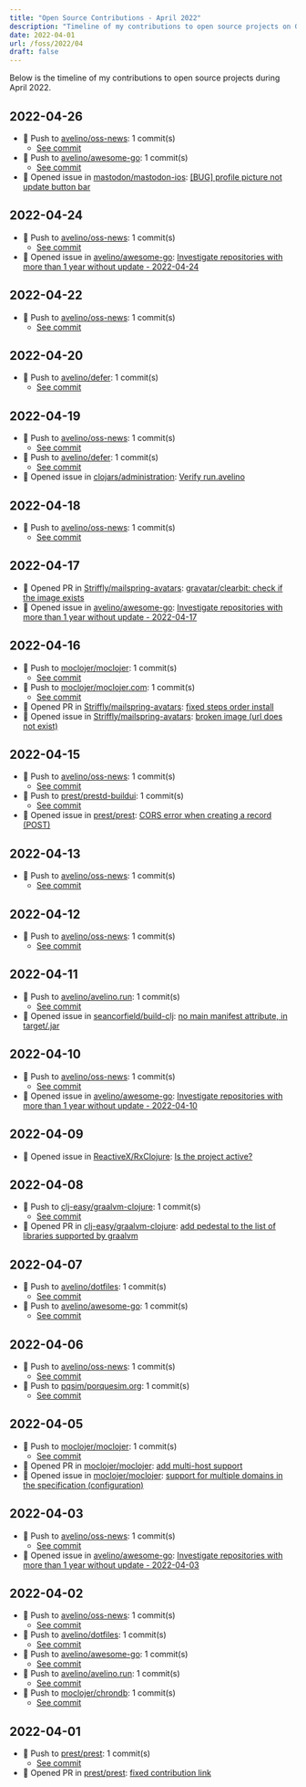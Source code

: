 ```yaml
---
title: "Open Source Contributions - April 2022"
description: "Timeline of my contributions to open source projects on GitHub during April 2022."
date: 2022-04-01
url: /foss/2022/04
draft: false
---
```


Below is the timeline of my contributions to open source projects during April 2022.

## 2022-04-26

- 🔨 Push to [avelino/oss-news](https://github.com/avelino/oss-news): 1 commit(s)
  - [See commit](https://github.com/avelino/oss-news/commits/main/?author=avelino&since=2022-04-26&until=2022-04-26)
- 🔨 Push to [avelino/awesome-go](https://github.com/avelino/awesome-go): 1 commit(s)
  - [See commit](https://github.com/avelino/awesome-go/commits/main/?author=avelino&since=2022-04-26&until=2022-04-26)
- 🐛 Opened issue in [mastodon/mastodon-ios](https://github.com/mastodon/mastodon-ios): [[BUG] profile picture not update button bar](https://github.com/mastodon/mastodon-ios/issues/383)

## 2022-04-24

- 🔨 Push to [avelino/oss-news](https://github.com/avelino/oss-news): 1 commit(s)
  - [See commit](https://github.com/avelino/oss-news/commits/main/?author=avelino&since=2022-04-24&until=2022-04-24)
- 🐛 Opened issue in [avelino/awesome-go](https://github.com/avelino/awesome-go): [Investigate repositories with more than 1 year without update - 2022-04-24](https://github.com/avelino/awesome-go/issues/4197)

## 2022-04-22

- 🔨 Push to [avelino/oss-news](https://github.com/avelino/oss-news): 1 commit(s)
  - [See commit](https://github.com/avelino/oss-news/commits/main/?author=avelino&since=2022-04-22&until=2022-04-22)

## 2022-04-20

- 🔨 Push to [avelino/defer](https://github.com/avelino/defer): 1 commit(s)
  - [See commit](https://github.com/avelino/defer/commits/main/?author=avelino&since=2022-04-20&until=2022-04-20)

## 2022-04-19

- 🔨 Push to [avelino/oss-news](https://github.com/avelino/oss-news): 1 commit(s)
  - [See commit](https://github.com/avelino/oss-news/commits/main/?author=avelino&since=2022-04-19&until=2022-04-19)
- 🔨 Push to [avelino/defer](https://github.com/avelino/defer): 1 commit(s)
  - [See commit](https://github.com/avelino/defer/commits/main/?author=avelino&since=2022-04-19&until=2022-04-19)
- 🐛 Opened issue in [clojars/administration](https://github.com/clojars/administration): [Verify run.avelino](https://github.com/clojars/administration/issues/243)

## 2022-04-18

- 🔨 Push to [avelino/oss-news](https://github.com/avelino/oss-news): 1 commit(s)
  - [See commit](https://github.com/avelino/oss-news/commits/main/?author=avelino&since=2022-04-18&until=2022-04-18)

## 2022-04-17

- 🔀 Opened PR in [Striffly/mailspring-avatars](https://github.com/Striffly/mailspring-avatars): [gravatar/clearbit: check if the image exists](https://github.com/Striffly/mailspring-avatars/pull/5)
- 🐛 Opened issue in [avelino/awesome-go](https://github.com/avelino/awesome-go): [Investigate repositories with more than 1 year without update - 2022-04-17](https://github.com/avelino/awesome-go/issues/4183)

## 2022-04-16

- 🔨 Push to [moclojer/moclojer](https://github.com/moclojer/moclojer): 1 commit(s)
  - [See commit](https://github.com/moclojer/moclojer/commits/main/?author=avelino&since=2022-04-16&until=2022-04-16)
- 🔨 Push to [moclojer/moclojer.com](https://github.com/moclojer/moclojer.com): 1 commit(s)
  - [See commit](https://github.com/moclojer/moclojer.com/commits/main/?author=avelino&since=2022-04-16&until=2022-04-16)
- 🔀 Opened PR in [Striffly/mailspring-avatars](https://github.com/Striffly/mailspring-avatars): [fixed steps order install](https://github.com/Striffly/mailspring-avatars/pull/4)
- 🐛 Opened issue in [Striffly/mailspring-avatars](https://github.com/Striffly/mailspring-avatars): [broken image (url does not exist)](https://github.com/Striffly/mailspring-avatars/issues/3)

## 2022-04-15

- 🔨 Push to [avelino/oss-news](https://github.com/avelino/oss-news): 1 commit(s)
  - [See commit](https://github.com/avelino/oss-news/commits/main/?author=avelino&since=2022-04-15&until=2022-04-15)
- 🔨 Push to [prest/prestd-buildui](https://github.com/prest/prestd-buildui): 1 commit(s)
  - [See commit](https://github.com/prest/prestd-buildui/commits/main/?author=avelino&since=2022-04-15&until=2022-04-15)
- 🐛 Opened issue in [prest/prest](https://github.com/prest/prest): [CORS error when creating a record (POST)](https://github.com/prest/prest/issues/695)

## 2022-04-13

- 🔨 Push to [avelino/oss-news](https://github.com/avelino/oss-news): 1 commit(s)
  - [See commit](https://github.com/avelino/oss-news/commits/main/?author=avelino&since=2022-04-13&until=2022-04-13)

## 2022-04-12

- 🔨 Push to [avelino/oss-news](https://github.com/avelino/oss-news): 1 commit(s)
  - [See commit](https://github.com/avelino/oss-news/commits/main/?author=avelino&since=2022-04-12&until=2022-04-12)

## 2022-04-11

- 🔨 Push to [avelino/avelino.run](https://github.com/avelino/avelino.run): 1 commit(s)
  - [See commit](https://github.com/avelino/avelino.run/commits/main/?author=avelino&since=2022-04-11&until=2022-04-11)
- 🐛 Opened issue in [seancorfield/build-clj](https://github.com/seancorfield/build-clj): [no main manifest attribute, in target/<NAME>.jar](https://github.com/seancorfield/build-clj/issues/20)

## 2022-04-10

- 🔨 Push to [avelino/oss-news](https://github.com/avelino/oss-news): 1 commit(s)
  - [See commit](https://github.com/avelino/oss-news/commits/main/?author=avelino&since=2022-04-10&until=2022-04-10)
- 🐛 Opened issue in [avelino/awesome-go](https://github.com/avelino/awesome-go): [Investigate repositories with more than 1 year without update - 2022-04-10](https://github.com/avelino/awesome-go/issues/4174)

## 2022-04-09

- 🐛 Opened issue in [ReactiveX/RxClojure](https://github.com/ReactiveX/RxClojure): [Is the project active?](https://github.com/ReactiveX/RxClojure/issues/177)

## 2022-04-08

- 🔨 Push to [clj-easy/graalvm-clojure](https://github.com/clj-easy/graalvm-clojure): 1 commit(s)
  - [See commit](https://github.com/clj-easy/graalvm-clojure/commits/main/?author=avelino&since=2022-04-08&until=2022-04-08)
- 🔀 Opened PR in [clj-easy/graalvm-clojure](https://github.com/clj-easy/graalvm-clojure): [add pedestal to the list of libraries supported by graalvm](https://github.com/clj-easy/graalvm-clojure/pull/57)

## 2022-04-07

- 🔨 Push to [avelino/dotfiles](https://github.com/avelino/dotfiles): 1 commit(s)
  - [See commit](https://github.com/avelino/dotfiles/commits/main/?author=avelino&since=2022-04-07&until=2022-04-07)
- 🔨 Push to [avelino/awesome-go](https://github.com/avelino/awesome-go): 1 commit(s)
  - [See commit](https://github.com/avelino/awesome-go/commits/main/?author=avelino&since=2022-04-07&until=2022-04-07)

## 2022-04-06

- 🔨 Push to [avelino/oss-news](https://github.com/avelino/oss-news): 1 commit(s)
  - [See commit](https://github.com/avelino/oss-news/commits/main/?author=avelino&since=2022-04-06&until=2022-04-06)
- 🔨 Push to [pqsim/porquesim.org](https://github.com/pqsim/porquesim.org): 1 commit(s)
  - [See commit](https://github.com/pqsim/porquesim.org/commits/main/?author=avelino&since=2022-04-06&until=2022-04-06)

## 2022-04-05

- 🔨 Push to [moclojer/moclojer](https://github.com/moclojer/moclojer): 1 commit(s)
  - [See commit](https://github.com/moclojer/moclojer/commits/main/?author=avelino&since=2022-04-05&until=2022-04-05)
- 🔀 Opened PR in [moclojer/moclojer](https://github.com/moclojer/moclojer): [add multi-host support](https://github.com/moclojer/moclojer/pull/46)
- 🐛 Opened issue in [moclojer/moclojer](https://github.com/moclojer/moclojer): [support for multiple domains in the specification (configuration)](https://github.com/moclojer/moclojer/issues/47)

## 2022-04-03

- 🔨 Push to [avelino/oss-news](https://github.com/avelino/oss-news): 1 commit(s)
  - [See commit](https://github.com/avelino/oss-news/commits/main/?author=avelino&since=2022-04-03&until=2022-04-03)
- 🐛 Opened issue in [avelino/awesome-go](https://github.com/avelino/awesome-go): [Investigate repositories with more than 1 year without update - 2022-04-03](https://github.com/avelino/awesome-go/issues/4159)

## 2022-04-02

- 🔨 Push to [avelino/oss-news](https://github.com/avelino/oss-news): 1 commit(s)
  - [See commit](https://github.com/avelino/oss-news/commits/main/?author=avelino&since=2022-04-02&until=2022-04-02)
- 🔨 Push to [avelino/dotfiles](https://github.com/avelino/dotfiles): 1 commit(s)
  - [See commit](https://github.com/avelino/dotfiles/commits/main/?author=avelino&since=2022-04-02&until=2022-04-02)
- 🔨 Push to [avelino/awesome-go](https://github.com/avelino/awesome-go): 1 commit(s)
  - [See commit](https://github.com/avelino/awesome-go/commits/main/?author=avelino&since=2022-04-02&until=2022-04-02)
- 🔨 Push to [avelino/avelino.run](https://github.com/avelino/avelino.run): 1 commit(s)
  - [See commit](https://github.com/avelino/avelino.run/commits/main/?author=avelino&since=2022-04-02&until=2022-04-02)
- 🔨 Push to [moclojer/chrondb](https://github.com/moclojer/chrondb): 1 commit(s)
  - [See commit](https://github.com/moclojer/chrondb/commits/main/?author=avelino&since=2022-04-02&until=2022-04-02)

## 2022-04-01

- 🔨 Push to [prest/prest](https://github.com/prest/prest): 1 commit(s)
  - [See commit](https://github.com/prest/prest/commits/main/?author=avelino&since=2022-04-01&until=2022-04-01)
- 🔀 Opened PR in [prest/prest](https://github.com/prest/prest): [fixed contribution link](https://github.com/prest/prest/pull/691)

